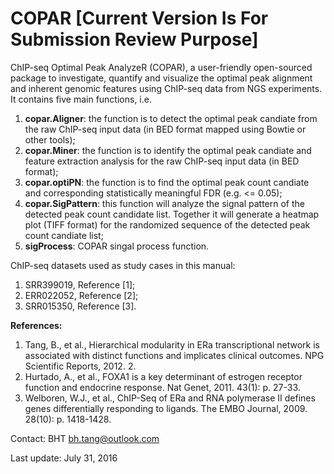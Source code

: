 # COPAR [Current Version Is For Submission Review Purpose]

ChIP-seq Optimal Peak AnalyzeR (COPAR), a user-friendly open-sourced package to investigate, quantify and visualize the optimal peak alignment and inherent genomic features using ChIP-seq data from NGS experiments. It contains five main functions, i.e.

1. **copar.Aligner**:  the function is to detect the optimal peak candiate from the raw ChIP-seq input data (in BED format mapped using Bowtie or other tools);
2. **copar.Miner**: the function is to identify the optimal peak candiate and feature extraction analysis for the raw ChIP-seq input data (in BED format);
3. **copar.optiPN**: the function is to find the optimal peak count candiate and corresponding statistically meaningful FDR (e.g. <= 0.05);
4. **copar.SigPattern**: this function will analyze the signal pattern of the detected peak count candidate list. Together it will generate a heatmap plot (TIFF format) for the randomized sequence of the detected peak count candiate list;
5. **sigProcess**: COPAR singal process function.

ChIP-seq datasets used as study cases in this manual:

1. SRR399019, Reference [1];
2. ERR022052, Reference [2];
3. SRR015350, Reference [3].

**References:**

1. Tang, B., et al., Hierarchical modularity in ERa transcriptional network is associated with distinct functions and implicates clinical outcomes. NPG Scientific Reports, 2012. 2.
2. Hurtado, A., et al., FOXA1 is a key determinant of estrogen receptor function and endocrine response. Nat Genet, 2011. 43(1): p. 27-33.
3. Welboren, W.J., et al., ChIP-Seq of ERa and RNA polymerase II defines genes differentially responding to ligands. The EMBO Journal, 2009. 28(10): p. 1418-1428.

Contact: BHT <bh.tang@outlook.com>

Last update: July 31, 2016

